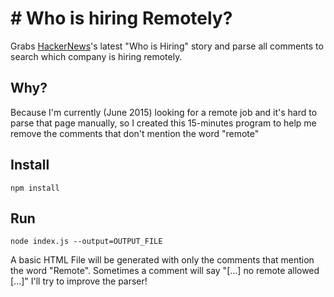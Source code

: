 # # Who is hiring Remotely?

Grabs [HackerNews](http://news.ycombinator.com)'s  latest "Who is Hiring" story and parse all comments to search which company is hiring remotely.

## Why?
Because I'm currently (June 2015) looking for a remote job and it's hard to parse that page manually, so I created this 15-minutes program to help me remove the comments that don't mention the word "remote"

## Install

`npm install`

## Run
`node index.js --output=OUTPUT_FILE`

A basic HTML File will be generated with only the comments that mention the word "Remote". Sometimes a comment will say "[...] no remote allowed [...]" I'll try to improve the parser!